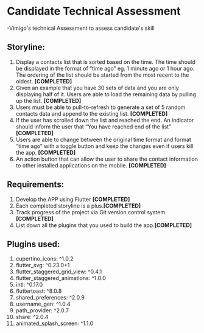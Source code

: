 # Candidate Technical Assessment

-Vimigo's technical Assessment to assess candidate's skill

## Storyline:
1. Display a contacts list that is sorted based on the time. The time should be displayed in
the format of “time ago” eg. 1 minute ago or 1 hour ago. The ordering of the list should
be started from the most recent to the oldest.
****[COMPLETED]****
2. Given an example that you have 30 sets of data and you are only displaying half of it.
Users are able to load the remaining data by pulling up the list.
****[COMPLETED]****
3. Users must be able to pull-to-refresh to generate a set of 5 random contacts data and
append to the existing list.
****[COMPLETED]****
4. If the user has scrolled down the list and reached the end. An indicator should inform the
user that “You have reached end of the list”
****[COMPLETED]****
5. Users are able to change between the original time format and format “time ago” with a
toggle button and keep the changes even if users kill the app.
****[COMPLETED]****
6. An action button that can allow the user to share the contact information to other
installed applications on the mobile.
****[COMPLETED]****

## Requirements:
1. Develop the APP using Flutter ****[COMPLETED]****
2. Each completed storyline is a plus.****[COMPLETED]****
3. Track progress of the project via Git version control system.****[COMPLETED]****
4. List down all the plugins that you used to build the app.****[COMPLETED]****

## Plugins used:
1. cupertino_icons: ^1.0.2
2. flutter_svg: ^0.23.0+1
3. flutter_staggered_grid_view: ^0.4.1
4. flutter_staggered_animations: ^1.0.0
5. intl: ^0.17.0
6. fluttertoast: ^8.0.8
7. shared_preferences: ^2.0.9
8. username_gen: ^1.0.4
9. path_provider: ^2.0.7
10. share: ^2.0.4
11. animated_splash_screen: ^1.1.0


